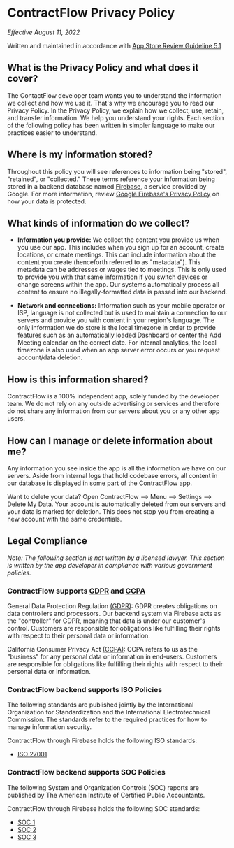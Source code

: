 # ContractFlow Privacy Policy

_Effective August 11, 2022_

Written and maintained in accordance with [App Store Review Guideline 5.1](https://developer.apple.com/app-store/review/guidelines/#5.1)

## What is the Privacy Policy and what does it cover?

The ContactFlow developer team wants you to understand the information we collect and how we use it. That's why we encourage you to read our Privacy Policy. 
In the Privacy Policy, we explain how we collect, use, retain, and transfer information. We help you understand your rights. Each section of the following policy has been written in simpler language to make our practices easier to understand.

## Where is my information stored?
Throughout this policy you will see references to information being "stored", "retained", or "collected." These terms reference your information being stored in a backend database named [Firebase](https://firebase.google.com), a service provided by Google. For more information, review [Google Firebase's Privacy Policy](https://firebase.google.com/support/privacy) on how your data is protected.


## What kinds of information do we collect?

- **Information you provide:** We collect the content you provide us when you use our app. This includes when you sign up for an account, create locations, or create meetings. This can include information about the content you create (henceforth referred to as "metadata"). This metadata can be addresses or wages tied to meetings. This is only used to provide you with that same information if you switch devices or change screens within the app. Our systems automatically process all content to ensure no illegally-formatted data is passed into our backend. 


- **Network and connections:** Information such as your mobile operator or ISP, language is not collected but is used to maintain a connection to our servers and provide you with content in your region's language. The only information we do store is the local timezone in order to provide features such as an automatically loaded Dashboard or center the Add Meeting calendar on the correct date. For internal analytics, the local timezone is also used when an app server error occurs or you request account/data deletion.

## How is this information shared?
ContractFlow is a 100% independent app, solely funded by the developer team. We do not rely on any outside advertising or services and therefore do not share any information from our servers about you or any other app users.

## How can I manage or delete information about me?
Any information you see inside the app is all the information we have on our servers. Aside from internal logs that hold codebase errors, all content in our database is displayed in some part of the ContractFlow app. 

Want to delete your data? Open ContractFlow --> Menu --> Settings --> Delete My Data. Your account is automatically deleted from our servers and your data is marked for deletion. This does not stop you from creating a new account with the same credentials. 

## Legal Compliance
_Note: The following section is not written by a licensed lawyer. This section is written by the app developer in compliance with various government policies._

### ContractFlow supports [GDPR](https://eur-lex.europa.eu/legal-content/EN/TXT/PDF/?uri=CELEX:32016R0679) and [CCPA](https://oag.ca.gov/privacy/ccpa)

General Data Protection Regulation [(GDPR)](https://eur-lex.europa.eu/legal-content/EN/TXT/PDF/?uri=CELEX:32016R0679): GDPR creates obligations on data controllers and processors. Our backend system via Firebase acts as the "controller" for GDPR, meaning that data is under our customer's control. Customers are responsible for obligations like fulfilling their rights with respect to their personal data or information.
 
California Consumer Privacy Act [(CCPA)](https://oag.ca.gov/privacy/ccpa): CCPA refers to us as the "business" for any personal data or information in end-users. Customers are responsible for obligations like fulfilling their rights with respect to their personal data or information.

### ContractFlow backend supports ISO Policies

The following standards are published jointly by the International Organization for Standardization and the International Electrotechnical Commission. The standards refer to the required practices for how to manage information security. 

ContractFlow through Firebase holds the following ISO standards: 
-  [ISO 27001](https://firebase.google.com/static/downloads/gdpr/JUNE2022_Firebase_ISO_27001.pdf)

### ContractFlow backend supports SOC Policies

The following System and Organization Controls (SOC) reports are published by The American Institute of Certified Public Accountants.

ContractFlow through Firebase holds the following SOC standards:
- [SOC 1](https://us.aicpa.org/interestareas/frc/assuranceadvisoryservices/aicpasoc1report)
- [SOC 2](https://us.aicpa.org/interestareas/frc/assuranceadvisoryservices/aicpasoc2report)
- [SOC 3](https://us.aicpa.org/interestareas/frc/assuranceadvisoryservices/aicpasoc3report)

